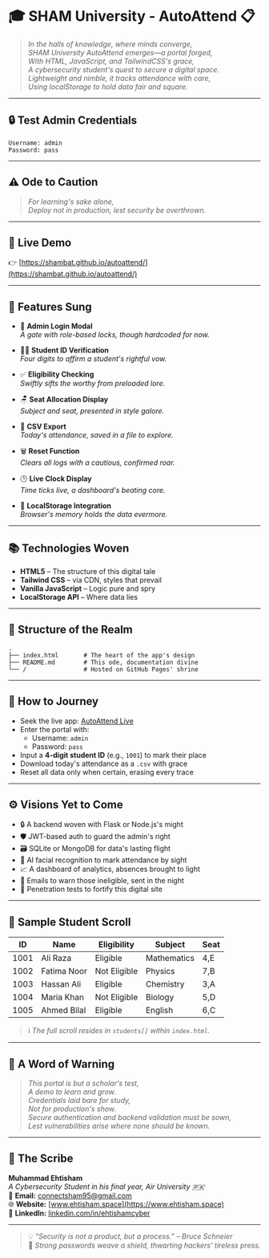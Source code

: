 # 🎓 SHAM University - AutoAttend 📋

> *In the halls of knowledge, where minds converge,*  
> *SHAM University AutoAttend emerges—a portal forged,*  
> *With HTML, JavaScript, and TailwindCSS's grace,*  
> *A cybersecurity student's quest to secure a digital space.*  
> *Lightweight and nimble, it tracks attendance with care,*  
> *Using localStorage to hold data fair and square.*

---

## 🔒 Test Admin Credentials

```
Username: admin  
Password: pass
```

---

## ⚠️ Ode to Caution

> *For learning's sake alone,*  
> *Deploy not in production, lest security be overthrown.*

---

## 🔗 Live Demo  
👉 [https://shambat.github.io/autoattend/](https://shambat.github.io/autoattend/)

---

## 📌 Features Sung

- 🔐 **Admin Login Modal**  
  *A gate with role-based locks, though hardcoded for now.*

- 🧑‍🎓 **Student ID Verification**  
  *Four digits to affirm a student's rightful vow.*

- ✅ **Eligibility Checking**  
  *Swiftly sifts the worthy from preloaded lore.*

- 🪑 **Seat Allocation Display**  
  *Subject and seat, presented in style galore.*

- 📁 **CSV Export**  
  *Today's attendance, saved in a file to explore.*

- 🗑️ **Reset Function**  
  *Clears all logs with a cautious, confirmed roar.*

- 🕒 **Live Clock Display**  
  *Time ticks live, a dashboard's beating core.*

- 💾 **LocalStorage Integration**  
  *Browser's memory holds the data evermore.*

---

## 📚 Technologies Woven

- **HTML5** – The structure of this digital tale  
- **Tailwind CSS** – via CDN, styles that prevail  
- **Vanilla JavaScript** – Logic pure and spry  
- **LocalStorage API** – Where data lies

---

## 📂 Structure of the Realm

```
.
├── index.html       # The heart of the app's design
├── README.md        # This ode, documentation divine
└── /                # Hosted on GitHub Pages' shrine
```

---

## 🚀 How to Journey

- Seek the live app: [AutoAttend Live](https://shambat.github.io/autoattend/)
- Enter the portal with:
  - Username: `admin`
  - Password: `pass`
- Input a **4-digit student ID** (e.g., `1001`) to mark their place  
- Download today's attendance as a `.csv` with grace  
- Reset all data only when certain, erasing every trace

---

## ⚙️ Visions Yet to Come

- 🔒 A backend woven with Flask or Node.js's might  
- 🛡️ JWT-based auth to guard the admin's right  
- 🗃️ SQLite or MongoDB for data's lasting flight  
- 🧠 AI facial recognition to mark attendance by sight  
- 📈 A dashboard of analytics, absences brought to light  
- 📧 Emails to warn those ineligible, sent in the night  
- 🧪 Penetration tests to fortify this digital site

---

## 📌 Sample Student Scroll

| ID   | Name         | Eligibility   | Subject        | Seat |
|------|--------------|---------------|----------------|------|
| 1001 | Ali Raza     | Eligible      | Mathematics    | 4,E  |
| 1002 | Fatima Noor  | Not Eligible  | Physics        | 7,B  |
| 1003 | Hassan Ali   | Eligible      | Chemistry      | 3,A  |
| 1004 | Maria Khan   | Not Eligible  | Biology        | 5,D  |
| 1005 | Ahmed Bilal  | Eligible      | English        | 6,C  |

> ℹ️ *The full scroll resides in `students[]` within `index.html`.*

---

## 📢 A Word of Warning

> *This portal is but a scholar's test,*  
> *A demo to learn and grow.*  
> *Credentials laid bare for study,*  
> *Not for production's show.*  
> *Secure authentication and backend validation must be sown,*  
> *Lest vulnerabilities arise where none should be known.*

---

## 🙌 The Scribe

**Muhammad Ehtisham**  
*A Cybersecurity Student in his final year, Air University 🇵🇰*  
📧 **Email:** [connectsham95@gmail.com](mailto:connectsham95@gmail.com)  
🌐 **Website:** [www.ehtisham.space](https://www.ehtisham.space)  
🔗 **LinkedIn:** [linkedin.com/in/ehtishamcyber](https://linkedin.com/in/ehtishamcyber)

---

> 💡 *“Security is not a product, but a process.” – Bruce Schneier*  
> 💬 *Strong passwords weave a shield, thwarting hackers' tireless press.*
